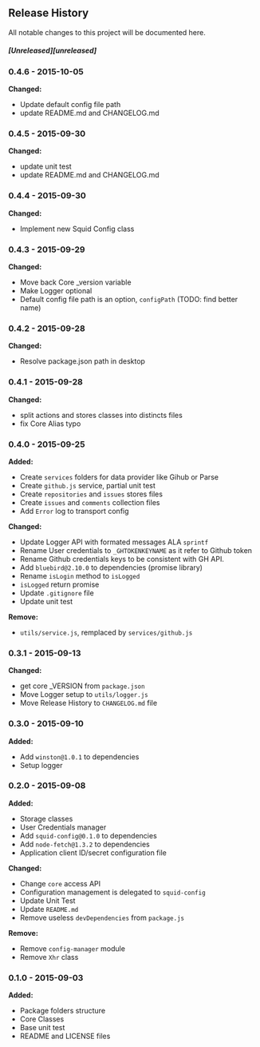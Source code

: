 ## Release History

All notable changes to this project will be documented here.

##### [Unreleased][unreleased]

### 0.4.6 - 2015-10-05

__Changed:__

* Update default config file path
* update README.md and CHANGELOG.md


### 0.4.5 - 2015-09-30

__Changed:__

* update unit test
* update README.md and CHANGELOG.md

### 0.4.4 - 2015-09-30

__Changed:__

* Implement new Squid Config class

### 0.4.3 - 2015-09-29

__Changed:__

* Move back Core _version variable
* Make Logger optional
* Default config file path is an option, `configPath` (TODO: find better name)

### 0.4.2 - 2015-09-28

__Changed:__

* Resolve package.json path in desktop

### 0.4.1 - 2015-09-28

__Changed:__

* split actions and stores classes into distincts files
* fix Core Alias typo


### 0.4.0 - 2015-09-25

__Added:__

* Create `services` folders for data provider like Gihub or Parse
* Create `github.js` service, partial unit test
* Create `repositories` and `issues` stores files
* Create `issues` and `comments` collection files
* Add `Error` log to transport config


__Changed:__

* Update Logger API with formated messages ALA `sprintf`
* Rename User credentials to `_GHTOKENKEYNAME` as it refer to Github token
* Rename Github credentials keys to be consistent with GH API.
* Add `bluebird@2.10.0` to dependencies (promise library)
* Rename `isLogin` method to `isLogged`
* `isLogged` return promise
* Update `.gitignore` file
* Update unit test

__Remove:__

* `utils/service.js`, remplaced by `services/github.js`


### 0.3.1 - 2015-09-13

__Changed:__

* get core _VERSION from `package.json`
* Move Logger setup to `utils/logger.js`
* Move Release History to `CHANGELOG.md` file

### 0.3.0 - 2015-09-10

__Added:__

* Add `winston@1.0.1` to dependencies
* Setup logger

### 0.2.0 - 2015-09-08

__Added:__

* Storage classes
* User Credentials manager
* Add `squid-config@0.1.0` to dependencies
* Add `node-fetch@1.3.2` to dependencies
* Application client ID/secret configuration file

__Changed:__

* Change `core` access API
* Configuration management is delegated  to `squid-config`
* Update Unit Test
* Update `README.md`
* Remove useless `devDependencies` from `package.js`

__Remove:__

* Remove `config-manager` module
* Remove `Xhr` class

### 0.1.0 - 2015-09-03

__Added:__

* Package folders structure
* Core Classes
* Base unit test
* README and LICENSE files
